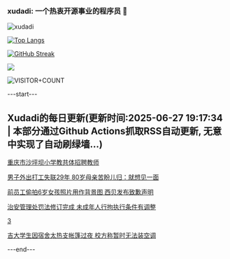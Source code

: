 ### xudadi: 一个热衷开源事业的程序员 👋

![xudadi](https://github-readme-stats-git-masterorgs-github-readme-stats-team.vercel.app/api?username=xudadi)

[![Top Langs](https://github-readme-stats.vercel.app/api/top-langs/?username=xudadi)](https://github.com/anuraghazra/github-readme-stats)

[![GitHub Streak](https://streak-stats.demolab.com?user=xudadi&locale=zh_Hans)](https://git.io/streak-stats)

![](https://raw.githubusercontent.com/xudadi/xudadi/main/assets/github-contribution-grid-snake.svg)

![VISITOR+COUNT](https://komarev.com/ghpvc/?username=xudadi&label=VISITOR+COUNT)


---start---

## Xudadi的每日更新(更新时间:2025-06-27 19:17:34 | 本部分通过Github Actions抓取RSS自动更新, 无意中实现了自动刷绿墙...)

[重庆市沙坪坝小学教共体招聘教师](https://www.gongkaoleida.com/article/2477022)

[男子外出打工失联29年 80岁母亲苦盼儿归：就想见一面](https://m.163.com/news/article/K30K2ML7051492T3.html)

[前员工偷拍6岁女孩照片用作背景图 西贝发布致歉声明](https://m.163.com/news/article/K32GP87C0001899O.html)

[治安管理处罚法修订完成 未成年人行拘执行条件有调整](https://m.163.com/news/article/K32CPDD0000189PS.html)

[3](https://m.163.com/touch/news/sub/domestic)

[吉大学生因宿舍太热支帐篷过夜 校方称暂时无法装空调](https://m.163.com/news/article/K30Q6S420512D3VJ.html)

---end---
